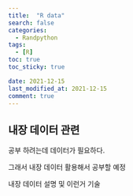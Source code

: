 ```yaml
---
title:  "R data"
search: false
categories: 
  - Randpython
tags:
  - [R]
toc: true
toc_sticky: true

date: 2021-12-15
last_modified_at: 2021-12-15
comment: true
---
```




## 내장 데이터 관련

공부 하려는데 데이터가 필요하다. 

그래서 내장 데이터 활용해서 공부할 예정

내장 데이터 설명 및 이런거 기술 
